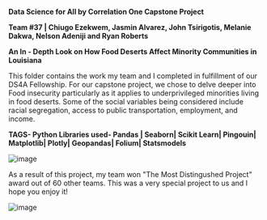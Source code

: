 **Data Science for All by Correlation One Capstone Project**

**Team #37 | Chiugo Ezekwem, Jasmin Alvarez, John Tsirigotis, Melanie Dakwa, Nelson Adeniji and Ryan Roberts**

**An In - Depth Look on How Food Deserts Affect Minority Communities in Louisiana**

This folder contains the work my team and I completed in fulfillment of our DS4A Fellowship. For our capstone project, we chose to delve deeper into Food insecurity particularly as it applies to underprivileged minorities living in food deserts. Some of the social variables being considered include racial segregation, access to public transportation, employment, and income.

**TAGS- Python Libraries used- Pandas | Seaborn| Scikit Learn| Pingouin| Matplotlib| Plotly| Geopandas| Folium| Statsmodels**



![image](https://github.com/cezekwem/portfolio/assets/135195102/2ab2e8da-c496-4ac4-bdc9-7ae04ee4073f)

As a result of this project, my team won "The Most Distingushed Project" award out of 60 other teams. This was a very special project to us and I hope you enjoy it!

![image](https://github.com/cezekwem/portfolio/assets/135195102/95eb13d0-620c-4c98-86a1-824f0af44e9b)
